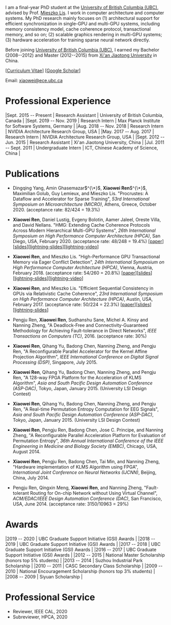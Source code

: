 I am a final-year PhD student at the [University of British Columbia (UBC)](http://www.ece.ubc.ca), advised by Prof. [Mieszko Lis](http://mieszko.ece.ubc.ca). I work in computer architecture and computer systems. My PhD research mainly focuses on (1) architectural support for efficient synchronization in single-GPU and multi-GPU systems, including memory consistency model, cache coherence protocol, transactional memory, and so on; (2) scalable graphics rendering in multi-GPU systems; (3) hardware acceleration for training sparse neural network directly.

Before joining [University of British Columbia (UBC)](http://www.ece.ubc.ca), I earned my Bachelor (2008--2012) and Master (2012--2015) from [Xi'an Jiaotong University](http://en.xjtu.edu.cn) in China.

[[Curriculum Vitae](./docs/Xiaowei_Ren_CV.pdf)] [[Google Scholar](https://scholar.google.ca/citations?user=5t92QC0AAAAJ&hl=en)]

Email: xiaowei@ece.ubc.ca

# Professional Experience

|Sept. 2015 -- Present   |  Research Assistant  | University of British Columbia, Canada             |
|Sept. 2019 -- Nov. 2019 | Research Intern      | Max Planck Institute for Software Systems, Germany |
|Aug. 2018 -- Nov. 2018  | Research Intern      | NVIDIA Architecture Research Group, USA            |
|May. 2017 -- Aug. 2017  | Research Intern      | NVIDIA Architecture Research Group, USA            |
|Sept. 2012 -- Jun. 2015 | Research Assistant   | Xi'an Jiaotong University, China                   |
|Jul. 2011 -- Sept. 2011 | Undergraduate Intern | ICT, Chinese Academy of Science, China             |

# Publications

* Dingqing Yang, Amin Ghasemazar$^{\*}$, **Xiaowei Ren**$^{\*}$, Maximilian Golub, Guy Lemieux, and Mieszko Lis. "Procrustes: A Dataflow and Accelerator for Sparse Training", _53rd International Symposium on Microarchitecture (MICRO)_, Athens, Greece, October 2020. (acceptance rate: 82/424 = 19.3%)

* **Xiaowei Ren**, Daniel Lustig, Evgeny Bolotin, Aamer Jaleel, Oreste Villa, and David Nellans. "HMG: Extending Cache Coherence Protocols Across Modern Hierarchical Multi-GPU Systems", _26th International Symposium on High Performance Computer Architecture (HPCA)_, San Diego, USA, February 2020. (acceptance rate: 48/248 = 19.4%) [[paper](./docs/HPCA2020/HMG-HPCA2020.pdf)][[slides](./docs/HPCA2020/HMG-HPCA2020.pptx)][[lightning-slides](./docs/HPCA2020/HMG-HPCA2020-Lightning.pptx)][[lightning-video](https://youtu.be/FEG6lYoWeIE)]

* **Xiaowei Ren**, and Mieszko Lis. "High-Performance GPU Transactional Memory via Eager Conflict Detection", _24th International Symposium on High Performance Computer Architecture (HPCA)_, Vienna, Austria, February 2018. (acceptance rate: 54/260 = 20.8%) [[paper](./docs/HPCA2018/GETM-HPCA2018.pdf)][[slides](./docs/HPCA2018/GETM-HPCA2018.pptx)][[lightning-slides](./docs/HPCA2018/GETM-HPCA2018-Lightning.pptx)][[lightning-video](https://youtu.be/WTIKRyiUYtQ)]

* **Xiaowei Ren**, and Mieszko Lis. "Efficient Sequential Consistency in GPUs via Relativistic Cache Coherence", _23rd International Symposium on High Performance Computer Architecture (HPCA)_, Austin, USA, February 2017. (acceptance rate: 50/224 = 22.3%) [[paper](./docs/HPCA2017/RCC-HPCA2017.pdf)][[slides](./docs/HPCA2017/RCC-HPCA2017.pptx)][[lightning-slides](./docs/HPCA2017/RCC-HPCA2017-Lightning.pptx)]

* Pengju Ren, **Xiaowei Ren**, Sudhanshu Sane, Michel A. Kinsy and Nanning Zheng, "A Deadlock-Free and Connectivity-Guaranteed Methodology for Achieving Fault-tolerance in Direct Networks", _IEEE Transactions on Computers (TC)_, 2016. (acceptance rate: 30%)

* **Xiaowei Ren**, Qihang Yu, Badong Chen, Nanning Zheng, and Pengju Ren, "A Reconfigurable Parallel Accelerator for the Kernel Affine Projection Algorithm", _IEEE International Conference on Digital Signal Processing (DSP)_, Singapore, July 2015.

* **Xiaowei Ren**, Qihang Yu, Badong Chen, Nanning Zheng, and Pengju Ren, "A 128-way FPGA Platform for the Acceleration of KLMS Algorithm", _Asia and South Pacific Design Automation Conference (ASP-DAC)_, Tokyo, Japan, January 2015. (University LSI Design Contest)

* **Xiaowei Ren**, Qihang Yu, Badong Chen, Nanning Zheng, and Pengju Ren, "A Real-time Permutation Entropy Computation for EEG Signals", _Asia and South Pacific Design Automation Conference (ASP-DAC)_, Tokyo, Japan, January 2015. (University LSI Design Contest)

* **Xiaowei Ren**, Pengju Ren, Badong Chen, Jose C. Principe, and Nanning Zheng, "A Reconfigurable Parallel Acceleration Platform for Evaluation of Permutation Entropy", _36th Annual International Conference of the IEEE Engineering in Medicine and Biology Society (EMBC)_, Chicago, USA, August 2014.

* **Xiaowei Ren**, Pengju Ren, Badong Chen, Tai Min, and Nanning Zheng, "Hardware implementation of KLMS Algorithm using FPGA", _International Joint Conference on Neural Networks (IJCNN)_, Beijing, China, July 2014.

* Pengju Ren, Qingxin Meng, **Xiaowei Ren**, and Nanning Zheng, "Fault-tolerant Routing for On-chip Network without Using Virtual Channel", _ACM/EDAC/IEEE Design Automation Conference (DAC)_, San Francisco, USA, June 2014. (acceptance rate: 3150/10963 = 29%)

# Awards

|2019 -- 2020 | UBC Graduate Support Initiative (GSI) Awards                |
|2018 -- 2019 | UBC Graduate Support Initiative (GSI) Awards                |
|2017 -- 2018 | UBC Graduate Support Initiative (GSI) Awards                |
|2016 -- 2017 | UBC Graduate Support Initiative (GSI) Awards                |
|2012 -- 2015 | National Master Scholarship (honors top 5% students)        |
|2013 -- 2014 | Suzhou Industrial Park Scholarship                          |
|2010 -- 2011 | CASC Secondary Class Scholarship                            |
|2009 -- 2010 | National Encouragement Scholarship (honors top 3% students) |
|2008 -- 2009 | Siyuan Scholarship                                          |

# Professional Service

* Reviewer, IEEE CAL, 2020
* Subreviewer, HPCA, 2020
